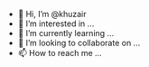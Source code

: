- 👋 Hi, I’m @khuzair
- 👀 I’m interested in ...
- 🌱 I’m currently learning ...
- 💞️ I’m looking to collaborate on ...
- 📫 How to reach me ...

<!---
khuzair/khuzair is a ✨ special ✨ repository because its `README.md` (this file) appears on your GitHub profile.
You can click the Preview link to take a look at your changes.
--->
